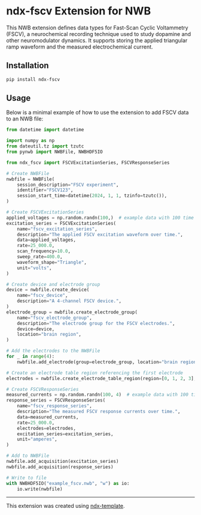 # ndx-fscv Extension for NWB

This NWB extension defines data types for Fast-Scan Cyclic Voltammetry (FSCV), a neurochemical recording technique used
to study dopamine and other neuromodulator dynamics. It supports storing the applied triangular ramp waveform and the
measured electrochemical current.

## Installation

```bash
pip install ndx-fscv
```

## Usage

Below is a minimal example of how to use the extension to add FSCV data to an NWB file:

```python
from datetime import datetime

import numpy as np
from dateutil.tz import tzutc
from pynwb import NWBFile, NWBHDF5IO

from ndx_fscv import FSCVExcitationSeries, FSCVResponseSeries

# Create NWBFile
nwbfile = NWBFile(
    session_description="FSCV experiment",
    identifier="FSCV123",
    session_start_time=datetime(2024, 1, 1, tzinfo=tzutc()),
)

# Create FSCVExcitationSeries
applied_voltages = np.random.randn(100,)  # example data with 100 time points
excitation_series = FSCVExcitationSeries(
    name="fscv_excitation_series",
    description="The applied FSCV excitation waveform over time.",
    data=applied_voltages,
    rate=25_000.0,
    scan_frequency=10.0,
    sweep_rate=400.0,
    waveform_shape="Triangle",
    unit="volts",
)

# Create device and electrode group
device = nwbfile.create_device(
    name="fscv_device",
    description="A 4-channel FSCV device.",
)
electrode_group = nwbfile.create_electrode_group(
    name="fscv_electrode_group",
    description="The electrode group for the FSCV electrodes.",
    device=device,
    location="brain region",
)

# Add the electrodes to the NWBFile
for _ in range(4):
    nwbfile.add_electrode(group=electrode_group, location="brain region")

# Create an electrode table region referencing the first electrode
electrodes = nwbfile.create_electrode_table_region(region=[0, 1, 2, 3], description="FSCV electrodes")

# Create FSCVResponseSeries
measured_currents = np.random.randn(100, 4)  # example data with 100 time points and 4 electrodes
response_series = FSCVResponseSeries(
    name="fscv_response_series",
    description="The measured FSCV response currents over time.",
    data=measured_currents,
    rate=25_000.0,
    electrodes=electrodes,
    excitation_series=excitation_series,
    unit="amperes",
)

# Add to NWBFile
nwbfile.add_acquisition(excitation_series)
nwbfile.add_acquisition(response_series)

# Write to file
with NWBHDF5IO("example_fscv.nwb", "w") as io:
    io.write(nwbfile)

```

---
This extension was created using [ndx-template](https://github.com/nwb-extensions/ndx-template).
